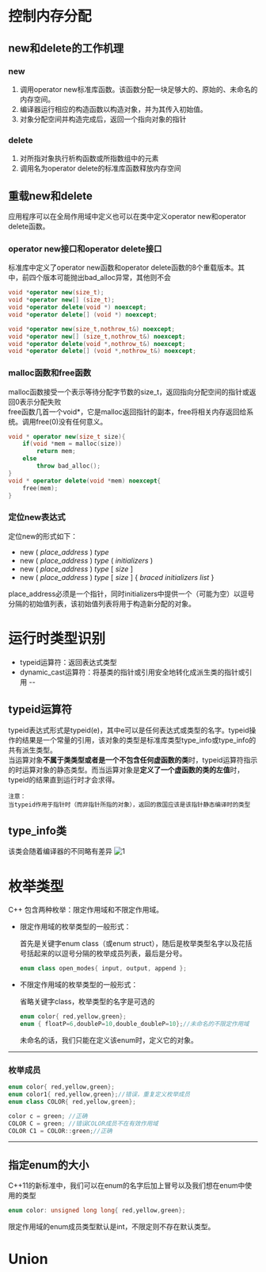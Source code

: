 # 控制内存分配
## new和delete的工作机理
### new
1. 调用operator new标准库函数。该函数分配一块足够大的、原始的、未命名的内存空间。
2. 编译器运行相应的构造函数以构造对象，并为其传入初始值。
3. 对象分配空间并构造完成后，返回一个指向对象的指针

### delete
1. 对所指对象执行析构函数或所指数组中的元素
2. 调用名为operator delete的标准库函数释放内存空间

## 重载new和delete
应用程序可以在全局作用域中定义也可以在类中定义operator new和operator delete函数。
### operator new接口和operator delete接口
标准库中定义了operator new函数和operator delete函数的8个重载版本。其中，前四个版本可能抛出bad_alloc异常，其他则不会
```cpp
void *operator new(size_t);
void *operator new[] (size_t);
void *operator delete(void *) noexcept;
void *operator delete[] (void *) noexcept;

void *operator new(size_t,nothrow_t&) noexcept;
void *operator new[] (size_t,nothrow_t&) noexcept;
void *operator delete(void *,nothrow_t&) noexcept;
void *operator delete[] (void *,nothrow_t&) noexcept;

```
### malloc函数和free函数
malloc函数接受一个表示等待分配字节数的size_t，返回指向分配空间的指针或返回0表示分配失败<br>
free函数几首一个void*，它是malloc返回指针的副本，free将相关内存返回给系统。调用free(0)没有任何意义。
```cpp
void * operator new(size_t size){
    if(void *mem = malloc(size))
        return mem;
    else 
        throw bad_alloc();
}
void * operator delete(void *mem) noexcept{
    free(mem);
}
```

### 定位new表达式
定位new的形式如下：
- new ( *place_address* ) *type*
- new ( *place_address* ) *type* ( *initializers* )
- new ( *place_address* ) *type* [ *size* ]
- new ( *place_address* ) *type* [ *size* ] { *braced initializers list* }

place_address必须是一个指针，同时initializers中提供一个（可能为空）以逗号分隔的初始值列表，该初始值列表将用于构造新分配的对象。

# 运行时类型识别
- typeid运算符：返回表达式类型
- dynamic_cast运算符：将基类的指针或引用安全地转化成派生类的指针或引用
--
## typeid运算符
typeid表达式形式是typeid(e)，其中e可以是任何表达式或类型的名字。typeid操作的结果是一个常量的引用，该对象的类型是标准库类型type_info或type_info的共有派生类型。<br>
当运算对象**不属于类类型或者是一个不包含任何虚函数的类**时，typeid运算符指示的时运算对象的静态类型。而当运算对象是**定义了一个虚函数的类的左值**时，typeid的结果直到运行时才会求得。<br>

    注意：
    当typeid作用于指针时（而非指针所指的对象），返回的救国应该是该指针静态编译时的类型

## type_info类
该类会随着编译器的不同略有差异
![1](https://img-blog.csdnimg.cn/20200311221046340.png?x-oss-process=image/watermark,type_ZmFuZ3poZW5naGVpdGk,shadow_10,text_aHR0cHM6Ly9ibG9nLmNzZG4ubmV0L3dlaXhpbl80MDg1OTcxNg==,size_16,color_FFFFFF,t_70)

# 枚举类型
C++ 包含两种枚举：限定作用域和不限定作用域。
- 限定作用域的枚举类型的一般形式：
    
    首先是关键字enum class（或enum struct），随后是枚举类型名字以及花括号括起来的以逗号分隔的枚举成员列表，最后是分号。
    ```cpp
    enum class open_modes{ input, output, append };
    ```
- 不限定作用域的枚举类型的一般形式：
    
    省略关键字class，枚举类型的名字是可选的
    ```cpp
    enum color{ red,yellow,green};
    enum { floatP=6,doubleP=10,double_doubleP=10};//未命名的不限定作用域
    ```
    未命名的话，我们只能在定义该enum时，定义它的对象。
---
### 枚举成员
```cpp
enum color{ red,yellow,green};
enum color1{ red,yellow,green};//错误，重复定义枚举成员
enum class COLOR{ red,yellow,green};

color c = green; //正确
COLOR C = green; //错误COLOR成员不在有效作用域
COLOR C1 = COLOR::green;//正确
```

---
## 指定enum的大小
C++11的新标准中，我们可以在enum的名字后加上冒号以及我们想在enum中使用的类型
```cpp
enum color: unsigned long long{ red,yellow,green};
```
限定作用域的enum成员类型默认是int，不限定则不存在默认类型。

# Union

